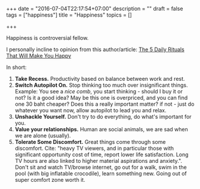 +++
date = "2016-07-04T22:17:54+07:00"
description = ""
draft = false
tags = ["happiness"]
title = "Happiness"
topics = []

+++

Happiness is controversial fellow.

I personally incline to opinion from this author/article: 
[The 5 Daily Rituals That Will Make You Happy](http://www.bakadesuyo.com/2015/03/make-you-happy/)

<!--more-->

In short:

1. **Take Recess.** Productivity based on balance between work and rest.
2. **Switch Autopilot On.** Stop thinking too much over insignificant things. Example: You see a _nice comb_, you start thinking - should I buy it or not? Is it a good idea? May be this one is overpriced, and you can find one 30 baht cheaper? Does this a really important matter? if not - just do whatever you want now, allow autopilot to lead you and relax.
3. **Unshackle Yourself.** Don't try to do everything, do what's important for you.
4. **Value your relationships.** Human are social animals, we are sad when we are alone (usually).
5. **Tolerate Some Discomfort.** Great things come through some discomfort. Cite: "heavy TV viewers, and in particular those with significant opportunity cost of time, report lower life satisfaction. Long TV hours are also linked to higher material aspirations and anxiety.". Don't sit and watch TV/browse internet, go out for a walk, swim in the pool (with big inflatable crocodile), learn something new. Going out of super comfort zone worth it.

